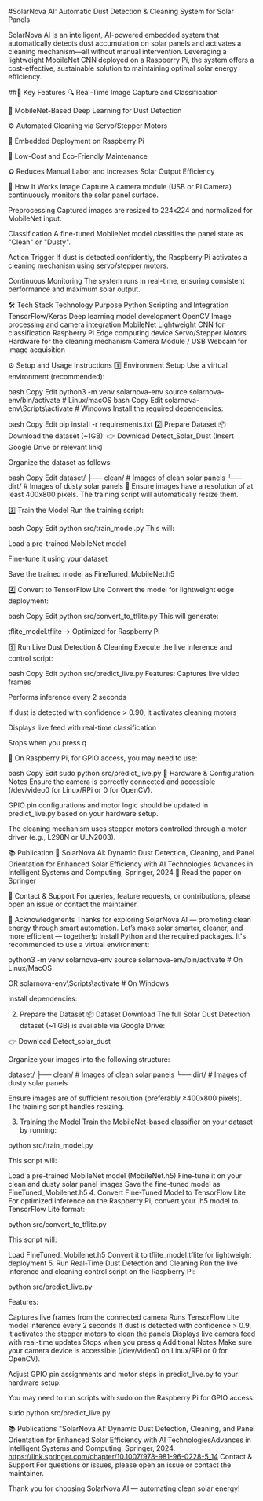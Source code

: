 #SolarNova AI: Automatic Dust Detection & Cleaning System for Solar Panels

SolarNova AI is an intelligent, AI-powered embedded system that automatically detects dust accumulation on solar panels and activates a cleaning mechanism—all without manual intervention. Leveraging a lightweight MobileNet CNN deployed on a Raspberry Pi, the system offers a cost-effective, sustainable solution to maintaining optimal solar energy efficiency.

##🚀 Key Features
🔍 Real-Time Image Capture and Classification

🧠 MobileNet-Based Deep Learning for Dust Detection

⚙️ Automated Cleaning via Servo/Stepper Motors

🧩 Embedded Deployment on Raspberry Pi

💸 Low-Cost and Eco-Friendly Maintenance

♻️ Reduces Manual Labor and Increases Solar Output Efficiency

🧠 How It Works
Image Capture
A camera module (USB or Pi Camera) continuously monitors the solar panel surface.

Preprocessing
Captured images are resized to 224x224 and normalized for MobileNet input.

Classification
A fine-tuned MobileNet model classifies the panel state as "Clean" or "Dusty".

Action Trigger
If dust is detected confidently, the Raspberry Pi activates a cleaning mechanism using servo/stepper motors.

Continuous Monitoring
The system runs in real-time, ensuring consistent performance and maximum solar output.

🛠️ Tech Stack
Technology	Purpose
Python	Scripting and Integration
TensorFlow/Keras	Deep learning model development
OpenCV	Image processing and camera integration
MobileNet	Lightweight CNN for classification
Raspberry Pi	Edge computing device
Servo/Stepper Motors	Hardware for the cleaning mechanism
Camera Module / USB Webcam	for image acquisition

⚙️ Setup and Usage Instructions
1️⃣ Environment Setup
Use a virtual environment (recommended):

bash
Copy
Edit
python3 -m venv solarnova-env
source solarnova-env/bin/activate  # Linux/macOS
bash
Copy
Edit
solarnova-env\Scripts\activate  # Windows
Install the required dependencies:

bash
Copy
Edit
pip install -r requirements.txt
2️⃣ Prepare Dataset
📦 Download the dataset (~1GB):
👉 Download Detect_Solar_Dust (Insert Google Drive or relevant link)

Organize the dataset as follows:

bash
Copy
Edit
dataset/
├── clean/      # Images of clean solar panels
└── dirt/       # Images of dusty solar panels
📝 Ensure images have a resolution of at least 400x800 pixels.
The training script will automatically resize them.

3️⃣ Train the Model
Run the training script:

bash
Copy
Edit
python src/train_model.py
This will:

Load a pre-trained MobileNet model

Fine-tune it using your dataset

Save the trained model as FineTuned_MobileNet.h5

4️⃣ Convert to TensorFlow Lite
Convert the model for lightweight edge deployment:

bash
Copy
Edit
python src/convert_to_tflite.py
This will generate:

tflite_model.tflite → Optimized for Raspberry Pi

5️⃣ Run Live Dust Detection & Cleaning
Execute the live inference and control script:

bash
Copy
Edit
python src/predict_live.py
Features:
Captures live video frames

Performs inference every 2 seconds

If dust is detected with confidence > 0.90, it activates cleaning motors

Displays live feed with real-time classification

Stops when you press q

🔐 On Raspberry Pi, for GPIO access, you may need to use:

bash
Copy
Edit
sudo python src/predict_live.py
🔧 Hardware & Configuration Notes
Ensure the camera is correctly connected and accessible (/dev/video0 for Linux/RPi or 0 for OpenCV).

GPIO pin configurations and motor logic should be updated in predict_live.py based on your hardware setup.

The cleaning mechanism uses stepper motors controlled through a motor driver (e.g., L298N or ULN2003).

📚 Publication
📖 SolarNova AI: Dynamic Dust Detection, Cleaning, and Panel Orientation for Enhanced Solar Efficiency with AI Technologies
Advances in Intelligent Systems and Computing, Springer, 2024
🔗 Read the paper on Springer

🙋 Contact & Support
For queries, feature requests, or contributions, please open an issue or contact the maintainer.

🌱 Acknowledgments
Thanks for exploring SolarNova AI — promoting clean energy through smart automation.
Let’s make solar smarter, cleaner, and more efficient — together!p
Install Python and the required packages. It's recommended to use a virtual environment:

python3 -m venv solarnova-env source solarnova-env/bin/activate # On Linux/MacOS

OR
solarnova-env\Scripts\activate # On Windows

Install dependencies:

2. Prepare the Dataset
📦 Dataset Download
The full Solar Dust Detection dataset (~1 GB) is available via Google Drive:

👉 Download Detect_solar_dust

Organize your images into the following structure:

dataset/ ├── clean/ # Images of clean solar panels └── dirt/ # Images of dusty solar panels

Ensure images are of sufficient resolution (preferably ≥400x800 pixels). The training script handles resizing.

3. Training the Model
Train the MobileNet-based classifier on your dataset by running:

python src/train_model.py

This script will:

Load a pre-trained MobileNet model (MobileNet.h5)
Fine-tune it on your clean and dusty solar panel images
Save the fine-tuned model as FineTuned_Mobilenet.h5
4. Convert Fine-Tuned Model to TensorFlow Lite
For optimized inference on the Raspberry Pi, convert your .h5 model to TensorFlow Lite format:

python src/convert_to_tflite.py

This script will:

Load FineTuned_Mobilenet.h5
Convert it to tflite_model.tflite for lightweight deployment
5. Run Real-Time Dust Detection and Cleaning
Run the live inference and cleaning control script on the Raspberry Pi:

python src/predict_live.py

Features:

Captures live frames from the connected camera
Runs TensorFlow Lite model inference every 2 seconds
If dust is detected with confidence > 0.9, it activates the stepper motors to clean the panels
Displays live camera feed with real-time updates
Stops when you press q
Additional Notes
Make sure your camera device is accessible (/dev/video0 on Linux/RPi or 0 for OpenCV).

Adjust GPIO pin assignments and motor steps in predict_live.py to your hardware setup.

You may need to run scripts with sudo on the Raspberry Pi for GPIO access:

sudo python src/predict_live.py

📚 Publications
"SolarNova AI: Dynamic Dust Detection, Cleaning, and Panel Orientation for Enhanced Solar Efficiency with AI TechnologiesAdvances in Intelligent Systems and Computing, Springer, 2024.
https://link.springer.com/chapter/10.1007/978-981-96-0228-5_14
Contact & Support
For questions or issues, please open an issue or contact the maintainer.

Thank you for choosing SolarNova AI — automating clean solar energy!






